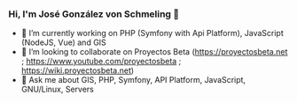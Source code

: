 ### Hi, I'm José González von Schmeling 👋

- 🔭 I’m currently working on PHP (Symfony with Api Platform), JavaScript (NodeJS, Vue) and GIS 
- 👯 I’m looking to collaborate on Proyectos Beta (https://proyectosbeta.net ; https://www.youtube.com/proyectosbeta ; https://wiki.proyectosbeta.net)
- 💬 Ask me about GIS, PHP, Symfony, API Platform, JavaScript, GNU/Linux, Servers
<!--
**josego85/josego85** is a ✨ _special_ ✨ repository because its `README.md` (this file) appears on your GitHub profile.

Here are some ideas to get you started:

- 🔭 I’m currently working on ...
- 🌱 I’m currently learning ...
- 👯 I’m looking to collaborate on ...
- 🤔 I’m looking for help with ...
- 💬 Ask me about ...
- 📫 How to reach me: ...
- 😄 Pronouns: ...
- ⚡ Fun fact: ...
-->
